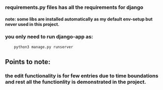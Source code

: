 ### requirements.py files has all the requirements for django
#### note: some libs are installed automatically as my default env-setup but never used in this project.

### you only need to run django-app as:

```
    python3 manage.py runserver

```
## Points to note:
### the edit functionality is for few entries due to time boundations and rest all the functionlity is demonstrated in the project. 